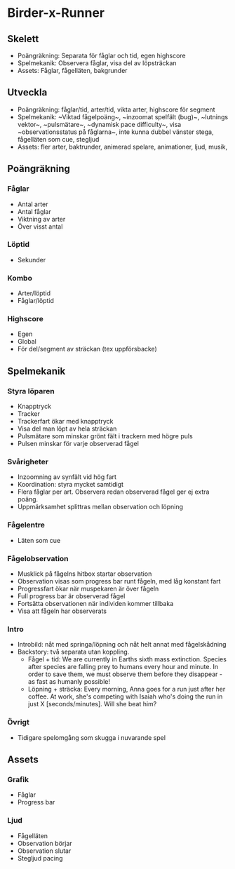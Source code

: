 # Birder-x-Runner
## Skelett
* Poängräkning: Separata för fåglar och tid, egen highscore
* Spelmekanik: Observera fåglar, visa del av löpsträckan
* Assets: Fåglar, fågelläten, bakgrunder

## Utveckla
* Poängräkning: fåglar/tid, arter/tid, vikta arter, highscore för segment
* Spelmekanik: ~Viktad fågelpoäng~, ~inzoomat spelfält (bug)~, ~lutnings vektor~, ~pulsmätare~, ~dynamisk pace difficulty~, visa ~observationsstatus på fåglarna~, inte kunna dubbel vänster stega, fågelläten som cue, stegljud
* Assets: fler arter, baktrunder, animerad spelare, animationer, ljud, musik,

## Poängräkning
### Fåglar
* Antal arter
* Antal fåglar
* Viktning av arter
* Över visst antal

### Löptid
* Sekunder

### Kombo
* Arter/löptid
* Fåglar/löptid

### Highscore
* Egen
* Global
* För del/segment av sträckan (tex uppförsbacke)

## Spelmekanik

### Styra löparen
* Knapptryck
* Tracker
* Trackerfart ökar med knapptryck
* Visa del man löpt av hela sträckan
* Pulsmätare som minskar grönt fält i trackern med högre puls
* Pulsen minskar för varje observerad fågel

### Svårigheter
* Inzoomning av synfält vid hög fart
* Koordination: styra mycket samtidigt
* Flera fåglar per art. Observera redan observerad fågel ger ej extra poäng.
* Uppmärksamhet splittras mellan observation och löpning

### Fågelentre
* Läten som cue

### Fågelobservation
* Musklick på fågelns hitbox startar observation
* Observation visas som progress bar runt fågeln, med låg konstant fart
* Progressfart ökar när muspekaren är över fågeln
* Full progress bar är observerad fågel
* Fortsätta observationen när individen kommer tillbaka
* Visa att fågeln har observerats

### Intro
* Introbild: nåt med springa/löpning och nåt helt annat med fågelskådning
* Backstory: två separata utan koppling.
  * Fågel + tid: We are currently in Earths sixth mass extinction. Species after species are falling prey to humans every hour and minute. In order to save them, we must observe them before they disappear - as fast as humanly possible! 
   * Löpning + sträcka: Every morning, Anna goes for a run just after her coffee. At work, she's competing with Isaiah who's doing the run in just X [seconds/minutes]. Will she beat him?

### Övrigt
* Tidigare spelomgång som skugga i nuvarande spel

## Assets

### Grafik
* Fåglar
* Progress bar

### Ljud
* Fågelläten
* Observation börjar
* Observation slutar
* Stegljud pacing
